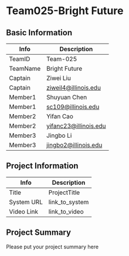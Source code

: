 # Team025-Bright Future

## Basic Information

|   Info      |        Description     |
| ----------- | ---------------------- |
| TeamID      |         Team-025       |
| TeamName    |      Bright Future     |
| Captain     |        Ziwei Liu       |
| Captain     |  ziweil4@illinois.edu  |
| Member1     |      Shuyuan Chen      |
| Member1     |   sc109@illinois.edu   |
| Member2     |       Yifan Cao       |
| Member2     |  yifanc23@illinois.edu |
| Member3     |        Jingbo Li       |
| Member3     |   jingbo2@illinois.edu |

## Project Information

|   Info      |        Description     |
| ----------- | ---------------------- |
|  Title      |       ProjectTitle     |
| System URL  |      link_to_system    |
| Video Link  |      link_to_video     |

## Project Summary
Please put your project summary here
